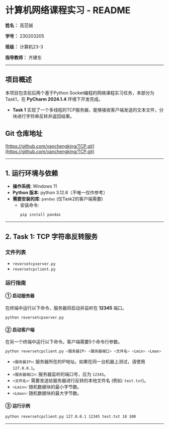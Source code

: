 # 计算机网络课程实习 - README

**姓名：** 高范铖  

**学号：** 230203205  

**班级：** 计算机23-3  

**指导教师：** 齐建东  


-----

## 项目概述

本项目包含前后两个基于Python Socket编程的网络课程实习任务，本部分为Task1，在 **PyCharm 2024.1.4** 环境下开发完成。

  * **Task 1** 实现了一个多线程的TCP服务器，能够接收客户端发送的文本文件，分块进行字符串反转并返回结果。

## Git 仓库地址

[https://github.com/vanchengking/TCP.git](https://github.com/vanchengking/TCP.git)

-----

## 1\. 运行环境与依赖

  * **操作系统**:  Windows 11
  * **Python 版本**: python 3.12.6（不唯一仅作参考）
  * **需要安装的库**: `pandas` (仅Task2的客户端需要)
      * 安装命令:
        ```bash
        pip install pandas
        ```

-----

## 2\. Task 1: TCP 字符串反转服务

### 文件列表

  * `reversetcpserver.py`
  * `reversetcpclient.py`

### 运行指南

#### ① 启动服务器

在终端中运行以下命令，服务器将启动并监听在 **12345** 端口。

```bash
python reversetcpserver.py
```

#### ② 启动客户端

在另一个终端中运行以下命令。客户端需要5个命令行参数。

```bash
python reversetcpclient.py <服务器IP> <服务器端口> <文件名> <Lmin> <Lmax>
```

  * `<服务器IP>`: 服务器所在的IP地址。如果在同一台机器上测试，请使用 `127.0.0.1`。
  * `<服务器端口>`: 服务器监听的端口号，应为 `12345`。
  * `<文件名>`: 需要发送给服务器进行反转的本地文件名 (例如: `test.txt`)。
  * `<Lmin>`: 随机数据块的最小字节数。
  * `<Lmax>`: 随机数据块的最大字节数。

#### ③ 运行示例

```bash
python reversetcpclient.py 127.0.0.1 12345 test.txt 10 100
```

-----
